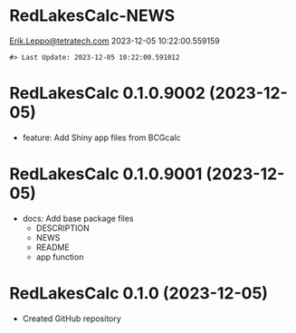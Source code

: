 RedLakesCalc-NEWS
================
<Erik.Leppo@tetratech.com>
2023-12-05 10:22:00.559159

<!-- NEWS.md is generated from NEWS.Rmd. Please edit that file -->

    #> Last Update: 2023-12-05 10:22:00.591012

# RedLakesCalc 0.1.0.9002 (2023-12-05)

- feature: Add Shiny app files from BCGcalc

# RedLakesCalc 0.1.0.9001 (2023-12-05)

- docs: Add base package files
  - DESCRIPTION
  - NEWS
  - README
  - app function

# RedLakesCalc 0.1.0 (2023-12-05)

- Created GitHub repository
